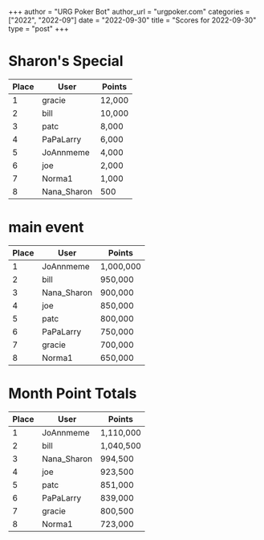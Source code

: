 +++
author = "URG Poker Bot"
author_url = "urgpoker.com"
categories = ["2022", "2022-09"]
date = "2022-09-30"
title = "Scores for 2022-09-30"
type = "post"
+++
# Sharon's Special

| Place | User | Points |
|-------|------|--------|
| 1 | gracie | 12,000 |
| 2 | bill | 10,000 |
| 3 | patc | 8,000 |
| 4 | PaPaLarry | 6,000 |
| 5 | JoAnnmeme | 4,000 |
| 6 | joe | 2,000 |
| 7 | Norma1 | 1,000 |
| 8 | Nana_Sharon | 500 |

# main event

| Place | User | Points |
|-------|------|--------|
| 1 | JoAnnmeme | 1,000,000 |
| 2 | bill | 950,000 |
| 3 | Nana_Sharon | 900,000 |
| 4 | joe | 850,000 |
| 5 | patc | 800,000 |
| 6 | PaPaLarry | 750,000 |
| 7 | gracie | 700,000 |
| 8 | Norma1 | 650,000 |

# Month Point Totals

| Place | User | Points |
|-------|------|--------|
| 1 | JoAnnmeme | 1,110,000 |
| 2 | bill | 1,040,500 |
| 3 | Nana_Sharon | 994,500 |
| 4 | joe | 923,500 |
| 5 | patc | 851,000 |
| 6 | PaPaLarry | 839,000 |
| 7 | gracie | 800,500 |
| 8 | Norma1 | 723,000 |
